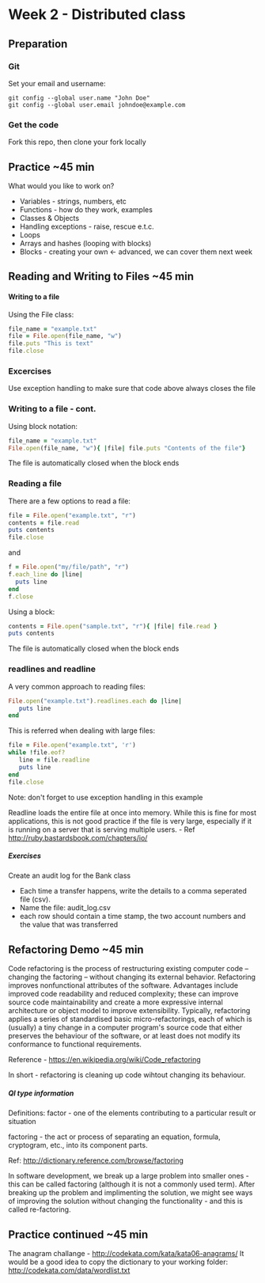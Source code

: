 # Week 2 - Distributed class

## Preparation 
### Git 
Set your email and username:

```
git config --global user.name "John Doe"
git config --global user.email johndoe@example.com
```

### Get the code
Fork this repo, then clone your fork locally

## Practice ~45 min

What would you like to work on?
* Variables - strings, numbers, etc
* Functions - how do they work, examples
* Classes & Objects
* Handling exceptions - raise, rescue e.t.c.
* Loops
* Arrays and hashes (looping with blocks)
* Blocks - creating your own <- advanced, we can cover them next week

## Reading and Writing to Files ~45 min

#### Writing to a file

Using the File class:

```ruby
file_name = "example.txt"
file = File.open(file_name, "w")
file.puts "This is text"
file.close
```

### Excercises

Use exception handling to make sure that code above always closes the file

### Writing to a file - cont.

Using block notation:

```ruby
file_name = "example.txt"
File.open(file_name, "w"){ |file| file.puts "Contents of the file"}
```
The file is automatically closed when the block ends


### Reading a file

There are a few options to read a file:

```ruby 
file = File.open("example.txt", "r")
contents = file.read
puts contents   
file.close
```

and

```ruby
f = File.open("my/file/path", "r") 
f.each_line do |line| 
  puts line 
end 
f.close
```

Using a block:

```ruby
contents = File.open("sample.txt", "r"){ |file| file.read }
puts contents
```

The file is automatically closed when the block ends

### readlines and readline

A very common approach to reading files:

```ruby
File.open("example.txt").readlines.each do |line|
   puts line
end
```

This is referred when dealing with large files:

```ruby
file = File.open("example.txt", 'r')
while !file.eof?
   line = file.readline
   puts line
end
file.close
```
Note: don't forget to use exception handling in this example

Readline loads the entire file at once into memory. While this is fine for most applications, this is not good practice if the file is very large, especially if it is running on a server that is serving multiple users. - Ref http://ruby.bastardsbook.com/chapters/io/

##### Exercises
Create an audit log for the Bank class
* Each time a transfer happens, write the details to a comma seperated file (csv). 
* Name the file: audit_log.csv
* each row should contain a time stamp, the two account numbers and the value that was transferred

## Refactoring Demo ~45 min

Code refactoring is the process of restructuring existing computer code – changing the factoring – without changing its external behavior. Refactoring improves nonfunctional attributes of the software. Advantages include improved code readability and reduced complexity; these can improve source code maintainability and create a more expressive internal architecture or object model to improve extensibility. Typically, refactoring applies a series of standardised basic micro-refactorings, each of which is (usually) a tiny change in a computer program's source code that either preserves the behaviour of the software, or at least does not modify its conformance to functional requirements.

Reference - https://en.wikipedia.org/wiki/Code_refactoring

In short - refactoring is cleaning up code wihtout changing its behaviour.

##### QI type information
Definitions:
factor - one of the elements contributing to a particular result or situation

factoring - the act or process of separating an equation, formula, cryptogram, etc., into its component parts.

Ref: http://dictionary.reference.com/browse/factoring

In software development, we break up a large problem into smaller ones - this can be called factoring (although it is not a commonly used term). After breaking up the problem and implimenting the solution, we might see ways of improving the solution without changing the functionality - and this is called re-factoring. 

## Practice continued ~45 min

The anagram challange - http://codekata.com/kata/kata06-anagrams/
It would be a good idea to copy the dictionary to your working folder: http://codekata.com/data/wordlist.txt





